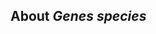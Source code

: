 About *Genes species*
---------------------

<!-- *Arabidopsis thaliana* is a small flowering plant that is widely used as
a model organism in plant biology. Arabidopsis is a member of the
mustard (Brassicaceae) family, which includes cultivated species such as
cabbage and radish. Arabidopsis is not of major agronomic significance,
but its small genome size and ease of cultivation offer important
advantages for basic research in genetics and molecular biology.
*Arabidopsis thaliana* has a genome size of \~135 Mb, and a haploid
chromosome number of five. -->

